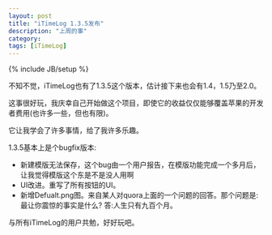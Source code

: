 ```yaml
---
layout: post
title: "iTimeLog 1.3.5发布"
description: "上周的事"
category: 
tags: [iTimeLog]
---
```

{% include JB/setup %}

不知不觉，iTimeLog也有了1.3.5这个版本，估计接下来也会有1.4，1.5乃至2.0。

这事很好玩，我庆幸自己开始做这个项目，即使它的收益仅仅能够覆盖苹果的开发者费用(也许多一些，但也有限)。

它让我学会了许多事情，给了我许多乐趣。

1.3.5基本上是个bugfix版本:
* 新建模版无法保存，这个bug由一个用户报告，在模版功能完成一个多月后，让我觉得模版这个东是不是没人用啊
* UI改进。重写了所有按钮的UI。
* 新增Defualt.png图。来自某人对quora上面的一个问题的回答。那个问题是:最让你震惊的事实是什么?  答:人生只有九百个月。

与所有iTimeLog的用户共勉，好好玩吧。
